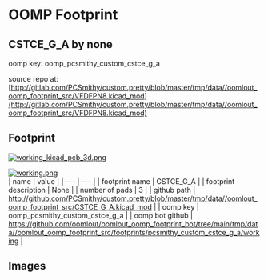 # OOMP Footprint  
## CSTCE_G_A  by none  
  
oomp key: oomp_pcsmithy_custom_cstce_g_a  
  
source repo at: [http://gitlab.com/PCSmithy/custom.pretty/blob/master/tmp/data//oomlout_oomp_footprint_src/VFDFPN8.kicad_mod](http://gitlab.com/PCSmithy/custom.pretty/blob/master/tmp/data//oomlout_oomp_footprint_src/VFDFPN8.kicad_mod)  
## Footprint  
  
[![working_kicad_pcb_3d.png](working_kicad_pcb_3d_600.png)](working_kicad_pcb_3d.png)  
  
[![working.png](working_600.png)](working.png)  
| name | value | 
| --- | --- | 
| footprint name | CSTCE_G_A | 
| footprint description | None | 
| number of pads | 3 | 
| github path | http://github.com/PCSmithy/custom.pretty/blob/master/tmp/data//oomlout_oomp_footprint_src/CSTCE_G_A.kicad_mod | 
| oomp key | oomp_pcsmithy_custom_cstce_g_a | 
| oomp bot github | https://github.com/oomlout/oomlout_oomp_footprint_bot/tree/main/tmp/data//oomlout_oomp_footprint_src/footprints/pcsmithy_custom_cstce_g_a/working | 
## Images  
